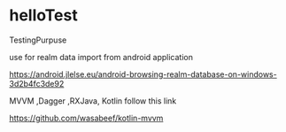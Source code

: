 # helloTest
TestingPurpuse

use for realm data import from android application

https://android.jlelse.eu/android-browsing-realm-database-on-windows-3d2b4fc3de92




MVVM ,Dagger ,RXJava, Kotlin  follow this link


https://github.com/wasabeef/kotlin-mvvm
